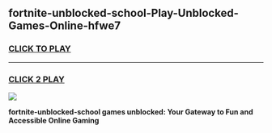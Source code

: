 
## fortnite-unblocked-school-Play-Unblocked-Games-Online-hfwe7
<h3>
<a href="https://premium76.site?title=fortnite-unblocked-school&ref=25A">CLICK TO PLAY</a></h3>
<hr>

<h3>
<a href="https://premium76.site?title=fortnite-unblocked-school&ref=25A">CLICK 2 PLAY</a>
  
</h3>

<a href="https://premium76.site?title=fortnite-unblocked-school&ref=25A"><img src="https://clearcache.store/games.png"></a>


**fortnite-unblocked-school games unblocked: Your Gateway to Fun and Accessible Online Gaming**
